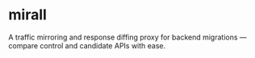 # mirall

A traffic mirroring and response diffing proxy for backend migrations — compare control and candidate APIs with ease.
